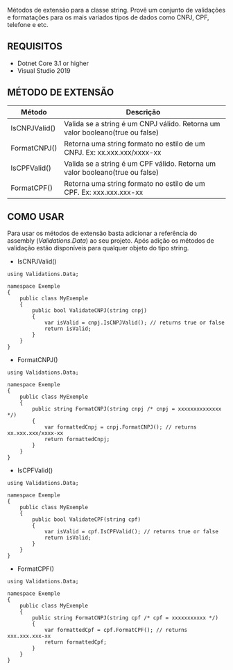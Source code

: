 Métodos de extensão para a classe string. Provê um conjunto de validações e formatações para os mais variados tipos de dados como CNPJ, CPF, telefone e etc.

## REQUISITOS
* Dotnet Core 3.1 or higher 
* Visual Studio 2019

## MÉTODO DE EXTENSÃO
Método        | Descrição
---------     | ------
IsCNPJValid() | Valida se a string é um CNPJ válido. Retorna um valor booleano(true ou false)
FormatCNPJ()  | Retorna uma string formato no estilo de um CNPJ. Ex: xx.xxx.xxx/xxxx-xx
IsCPFValid()  | Valida se a string é um CPF válido. Retorna um valor booleano(true ou false)
FormatCPF()   | Retorna uma string formato no estilo de um CPF. Ex: xxx.xxx.xxx-xx

## COMO USAR
Para usar os métodos de extensão basta adicionar a referência do assembly (*Validations.Data*) 
ao seu projeto. Após adição os métodos de validação estão disponíveis para qualquer objeto do tipo string.

- IsCNPJValid()
``` 
using Validations.Data;

namespace Exemple
{
    public class MyExemple
    {
        public bool ValidateCNPJ(string cnpj)
        {
            var isValid = cnpj.IsCNPJValid(); // returns true or false
            return isValid;
        }
    }
}
```

- FormatCNPJ()
```
using Validations.Data;

namespace Exemple
{
    public class MyExemple
    {
        public string FormatCNPJ(string cnpj /* cnpj = xxxxxxxxxxxxxx */)
        {
            var formattedCnpj = cnpj.FormatCNPJ(); // returns xx.xxx.xxx/xxxx-xx
            return formattedCnpj;
        }
    }
}
```

- IsCPFValid()
```
using Validations.Data;

namespace Exemple
{
    public class MyExemple
    {
        public bool ValidateCPF(string cpf)
        {
            var isValid = cpf.IsCPFValid(); // returns true or false
            return isValid;
        }
    }
}
```

- FormatCPF()
```
using Validations.Data;

namespace Exemple
{
    public class MyExemple
    {
        public string FormatCNPJ(string cpf /* cpf = xxxxxxxxxxx */)
        {
            var formattedCpf = cpf.FormatCPF(); // returns xxx.xxx.xxx-xx
            return formattedCpf;
        }
    }
}
```